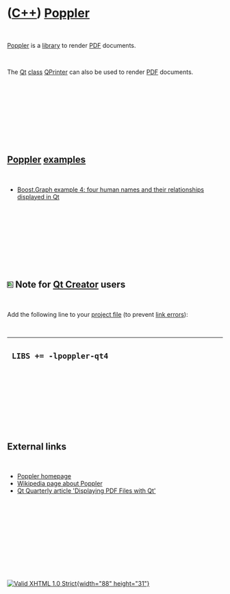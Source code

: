 



 

 

 

 

 

([C++](Cpp.htm)) [Poppler](CppPoppler.htm)
==========================================

 

[Poppler](CppPoppler.htm) is a [library](CppLibrary.htm) to render
[PDF](CppPdf.htm) documents.

 

The [Qt](CppQt.htm) [class](CppClass.htm) [QPrinter](CppQPrinter.htm)
can also be used to render [PDF](CppPdf.htm) documents.

 

 

 

 

 

[Poppler](CppPoppler.htm) [examples](CppExample.htm)
----------------------------------------------------

 

-   [Boost.Graph example 4: four human names and their relationships
    displayed in Qt](CppGraphExample4.htm)

 

 

 

 

 

![Qt Creator](PicQtCreator.png) Note for [Qt Creator](CppQtCreator.htm) users
-----------------------------------------------------------------------------

 

Add the following line to your [project file](CppQtProjectFile.htm) (to
prevent [link errors](CppLinkError.htm)):

 

  --------------------------
  ` LIBS += -lpoppler-qt4`
  --------------------------

 

 

 

 

 

External links
--------------

 

-   [Poppler homepage](http://poppler.freedesktop.org)
-   [Wikipedia page about
    Poppler](http://en.wikipedia.org/wiki/Poppler_%28software%29)
-   [Qt Quarterly article 'Displaying PDF Files with
    Qt'](http://doc.trolltech.com/qq/qq27-poppler.html)

 

 

 

 

 





 

[![Valid XHTML 1.0 Strict](valid-xhtml10.png){width="88"
height="31"}](http://validator.w3.org/check?uri=referer)
